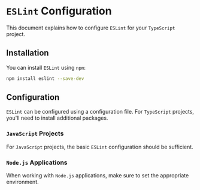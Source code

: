 # `ESLint` Configuration

This document explains how to configure `ESLint` for your `TypeScript` project.

## Installation

You can install `ESLint` using `npm`:

```bash
npm install eslint --save-dev
```

## Configuration

`ESLint` can be configured using a configuration file. For `TypeScript` projects, you'll need to install additional packages.

### `JavaScript` Projects

For `JavaScript` projects, the basic `ESLint` configuration should be sufficient.

### `Node.js` Applications

When working with `Node.js` applications, make sure to set the appropriate environment.
